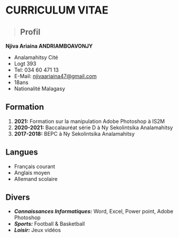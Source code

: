 # CURRICULUM VITAE

> ## Profil
**Njiva Ariaina ANDRIAMBOAVONJY**
- Analamahitsy Cité 
- Logt 393
- Tel: 034 60 471 13
- E-Mail: njivaariaina47@gmail.com
- 18ans
- Nationalité Malagasy

## Formation
1. **2021:** Formation sur la manipulation Adobe Photoshop à IS2M
2. **2020-2021:** Baccalauréat série D à Ny Sekolintsika Analamahitsy
3. **2017-2018:** BEPC à Ny Sekolintsika Analamahitsy

## Langues
- Français courant
- Anglais moyen
- Allemand scolaire

## Divers
- ***Connaissances Informatiques:*** Word, Excel, Power point, Adobe Photoshop
- ***Sports:*** Football & Basketball 
- ***Loisir:*** Jeux vidéos
